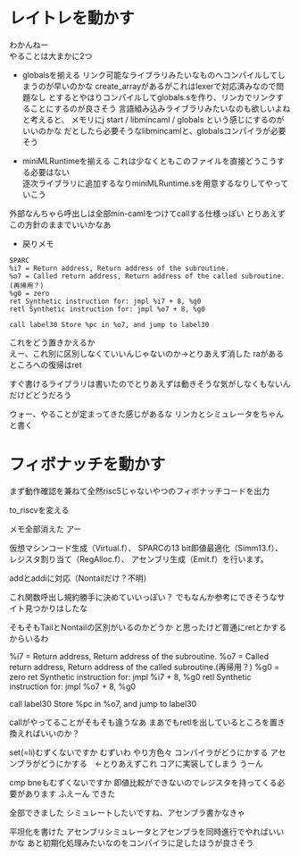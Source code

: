 # レイトレを動かす
わかんねー  
やることは大まかに2つ  

* globalsを揃える
リンク可能なライブラリみたいなものへコンパイルしてしまうのが早いのかな
create_arrayがあるがこれはlexerで対応済みなので問題なし
とするとやはりコンパイルしてglobals.sを作り、リンカでリンクすることにするのが良さそう
言語組み込みライブラリみたいなのも欲しいよねと考えると、
メモリにj start / libmincaml / globals という感じにするのがいいのかな
だとしたら必要そうなlibmincamlと、globalsコンパイラが必要そう

* miniMLRuntimeを揃える
これは少なくともこのファイルを直接どうこうする必要はない  
逐次ライブラリに追加するなりminiMLRuntime.sを用意するなりしてやっていこう

外部なんちゃら呼出しは全部min-camlをつけてcallする仕様っぽい
とりあえずこの方針のままでいいかなあ  

* 戻りメモ
```
SPARC
%i7 = Return address, Return address of the subroutine.
%o7 = Called return address, Return address of the called subroutine.(再帰用？)
%g0 = zero
ret Synthetic instruction for: jmpl %i7 + 8, %g0
retl Synthetic instruction for: jmpl %o7 + 8, %g0

call label30 Store %pc in %o7, and jump to label30
```  
これをどう置きかえるか  
えー、これ別に区別しなくていいんじゃないのか→とりあえず消した
raがあるところへの復帰はret

すぐ書けるライブラリは書いたのでとりあえずは動きそうな気がしなくもないんだけどどうだろう

ウォー、やることが定まってきた感じがあるな
リンカとシミュレータをちゃんと書く

# フィボナッチを動かす
まず動作確認を兼ねて全然risc5じゃないやつのフィボナッチコードを出力

to_riscvを変える

メモ全部消えた
アー

仮想マシンコード生成（Virtual.f）、
SPARCの13 bit即値最適化（Simm13.f）、
レジスタ割り当て（RegAlloc.f）、
アセンブリ生成（Emit.f）を行います。

addとaddiに対応（Nontailだけ？不明）

これ関数呼出し規約勝手に決めていいっぽい？
でもなんか参考にできそうなサイト見つかりはしたな

そもそもTailとNontailの区別がいるのかどうか
と思ったけど普通にretとかするからいるわ

%i7 = Return address, Return address of the subroutine.
%o7 = Called return address, Return address of the called subroutine.(再帰用？)
%g0 = zero
ret Synthetic instruction for: jmpl %i7 + 8, %g0
retl Synthetic instruction for: jmpl %o7 + 8, %g0

call label30 Store %pc in %o7, and jump to label30

callがやってることがそもそも違うなあ
まあでもretlを出しているところを置き換えればいいのか？

set(=li)むずくないですか
むずいわ
やり方色々
コンパイラがどうにかする
アセンブラがどうにかする　←とりあえずこれ
コアに実装してしまう
うーん

cmp bneもむずくないですか
即値比較ができないのでレジスタを持ってくる必要があります
ふえーん
できた

全部できました
シミュレートしたいですね、アセンブラ書かなきゃ

平坦化を書けた
アセンブリシミュレータとアセンブラを同時進行でやればいいかな
あと初期化処理みたいなのをコンパイラに足したほうが良さそう
